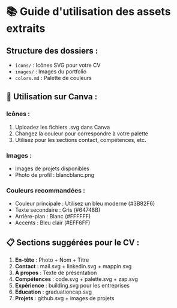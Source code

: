 
# 📚 Guide d'utilisation des assets extraits

## Structure des dossiers :
- `icons/` : Icônes SVG pour votre CV
- `images/` : Images du portfolio  
- `colors.md` : Palette de couleurs

## 🎨 Utilisation sur Canva :

### Icônes :
1. Uploadez les fichiers .svg dans Canva
2. Changez la couleur pour correspondre à votre palette
3. Utilisez pour les sections contact, compétences, etc.

### Images :
- Images de projets disponibles
- Photo de profil : blancblanc.png

### Couleurs recommandées :
- Couleur principale : Utilisez un bleu moderne (#3B82F6)
- Texte secondaire : Gris (#64748B) 
- Arrière-plan : Blanc (#FFFFFF)
- Accents : Bleu clair (#EFF6FF)

## 📋 Sections suggérées pour le CV :
1. **En-tête** : Photo + Nom + Titre
2. **Contact** : mail.svg + linkedin.svg + mappin.svg
3. **À propos** : Texte de présentation
4. **Compétences** : code.svg + palette.svg + zap.svg
5. **Expérience** : building.svg pour les entreprises
6. **Éducation** : graduationcap.svg
7. **Projets** : github.svg + images de projets
  